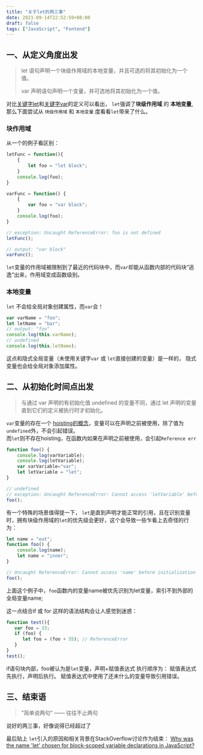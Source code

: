 ```yaml
---
title: "关于let的两三事"
date: 2021-09-14T22:52:59+08:00
draft: false
tags: ["JavaScript", "Fontend"]
---
```


## 一、从定义角度出发

> let 语句声明一个块级作用域的本地变量，并且可选的将其初始化为一个值。
>
> var 声明语句声明一个变量，并可选地将其初始化为一个值。

对比[关键字let](https://developer.mozilla.org/zh-CN/docs/Web/JavaScript/Reference/Statements/let)和[关键字var](https://developer.mozilla.org/zh-CN/docs/Web/JavaScript/Reference/Statements/var)的定义可以看出， `let`强调了**块级作用域** 的 **本地变量**, 那么下面尝试从 `块级作用域` 和 `本地变量` 度看看`let`带来了什么。

### 块作用域

从一个的例子看区别：

```JavaScript
letFunc = function(){
    { 
        let foo = "let block";
    }
    console.log(foo);
}

varFunc = function() {
    { 
        var foo = "var block";
    }
    console.log(foo);
}

// exception: Uncaught ReferenceError: foo is not defined
letFunc();

// output: "var block"
varFunc();
```

`let`变量的作用域被限制到了最近的代码块中，而`var`却能从函数内部的代码块“逃逸”出来，作用域变成函数级别。

### 本地变量

`let` 不会给全局对象创建属性，而`var`会！

```JavaScript
var varName = "foo";
let letName = "bar";
// output: "foo"
console.log(this.varName);
// undefined
console.log(this.letName);
```

这点和隐式全局变量（未使用关键字`var` 或 `let`直接创建的变量）是一样的， 隐式变量也会给全局对象添加属性。

## 二、从初始化时间点出发

> 与通过  var 声明的有初始化值 undefined 的变量不同，通过 let 声明的变量直到它们的定义被执行时才初始化。

`var`变量的存在一个 [hoisting的概念](https://developer.mozilla.org/zh-CN/docs/Web/JavaScript/Reference/Statements/var#%E5%8F%98%E9%87%8F%E6%8F%90%E5%8D%87)，变量可以在声明之前被使用，除了值为`undefined`外，不会引起错误。  
而`let`则不存在hoisting，在函数内如果在声明之前被使用，会引起`Reference err`

```JavaScript
function foo() {
    console.log(varVariable);
    console.log(letVariable);
    var varVariable="var";
    let letVariable = "let";
}

// undefined
// exception: Uncaught ReferenceError: Cannot access 'letVariable' before initializatio
foo();
```

有一个特殊的场景值得提一下， `let`是直到声明才能正常的引用，且在识别变量时，拥有块级作用域的`let`的优先级会更好，这个会导致一些乍看上去奇怪的行为：

``` JavaScript
let name = "out";
function foo() {
    console.log(name);
    let name = "inner";
}

// Uncaught ReferenceError: Cannot access 'name' before initialization
foo();
```

上面这个例子中，`foo`函数内的变量name被优先识别为let变量，索引不到外部的全局变量name;

这一点结合if 或 for 这样的语法结构会让人感觉到迷惑：

``` JavaScript
function test(){
   var foo = 33;
   if (foo) {
      let foo = (foo + 55); // ReferenceError
   }
}
test();
```

if语句块内部，foo被认为是`let`变量，声明+赋值表达式 执行顺序为： 赋值表达式先执行，声明后执行。 赋值表达式中使用了还未什么的变量导致引用错误。

## 三、结束语

> "简单说两句” —— 往往不止两句

说好的两三事，好像说得已经超过了

最后贴上 `let`引入的原因和相关背景在StackOverflow讨论作为结束：
[Why was the name 'let' chosen for block-scoped variable declarations in JavaScript?](https://stackoverflow.com/questions/37916940/why-was-the-name-let-chosen-for-block-scoped-variable-declarations-in-javascri)
